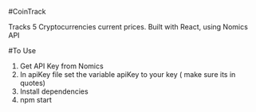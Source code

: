 #CoinTrack

Tracks 5 Cryptocurrencies current prices.
Built with React, using Nomics API

#To Use

1. Get API Key from Nomics
2. In apiKey file set the variable apiKey to your key ( make sure its in quotes)
3. Install dependencies
4. npm start
